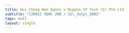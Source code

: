 ```yaml
---
title: Hui Cheng Wan Agnes v Nippon SP Tech (S) Pte Ltd
subtitle: "[2001] SGHC 208 / 31\_July\_2001"
tags: null
layout: single
---
```


